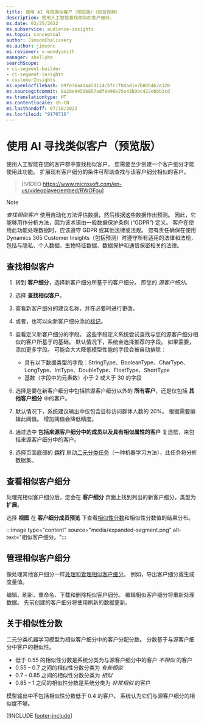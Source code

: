 ```yaml
---
title: 使用 AI 寻找类似客户（预览版）（包含视频）
description: 使用人工智能查找相似的客户细分。
ms.date: 03/25/2022
ms.subservice: audience-insights
ms.topic: conceptual
author: JimsonChalissery
ms.author: jimsonc
ms.reviewer: v-wendysmith
manager: shellyha
searchScope:
- ci-segment-builder
- ci-segment-insights
- customerInsights
ms.openlocfilehash: 09fe36a4da45d114cbfccf8dad1e7b80b4b7e320
ms.sourcegitcommit: 8a28e9458b857adf8e90e25e43b9bc422ebbb2cd
ms.translationtype: HT
ms.contentlocale: zh-CN
ms.lasthandoff: 07/18/2022
ms.locfileid: "9170716"
---
```

# <a name="find-similar-customers-with-ai-preview"></a>使用 AI 寻找类似客户（预览版）

使用人工智能在您的客户群中查找相似客户。 您需要至少创建一个客户细分才能使用此功能。 扩展现有客户细分的条件可帮助查找与该客户细分相似的客户。

> [!VIDEO https://www.microsoft.com/en-us/videoplayer/embed/RWOFou]

> [!NOTE]
> *查找相似客户* 使用自动化方法评估数据，然后根据这些数据作出预测。 因此，它能够用作分析方法，因为该术语由一般数据保护条例 (“GDPR”) 定义。 客户在使用此功能处理数据时，应该遵守 GDPR 或其他法律或法规。 您有责任确保在使用 Dynamics 365 Customer Insights（包括预测）时遵守所有适用的法律和法规，包括与隐私、个人数据、生物特征数据、数据保护和通信保密相关的法律。

## <a name="find-similar-customers"></a>查找相似客户

1. 转到 **客户细分**，选择新客户细分所基于的客户细分。 即您的 *源客户细分*。

1. 选择 **查找相似客户**。

1. 查看新客户细分的建议名称，并在必要时进行更改。

1. 或者，也可以向新客户细分添加[标记](work-with-tags-columns.md#manage-tags)。

1. 查看定义新客户细分的字段。 这些字段定义系统尝试查找与您的源客户细分相似的客户所基于的基础。 默认情况下，系统会选择推荐的字段。 如果需要，添加更多字段。
  可能会大大降低模型性能的字段会被自动排除：
  
   - 具有以下数据类型的字段：StringType、BooleanType、CharType、LongType、IntType、DoubleType、FloatType、ShortType
   - 基数（字段中的元素数）小于 2 或大于 30 的字段

1. 选择是要在新客户细分中包括除源客户细分以外的 **所有客户**，还是仅包括 **其他客户细分** 中的客户。

1. 默认情况下，系统建议输出中仅包含目标访问群体人数的 20%。 根据需要编辑此阈值。 增加阈值会降低精度。

1. 通过选中 **包括来源客户细分中的成员以及具有相似属性的客户** 复选框，来包括来源客户细分中的客户。

1. 选择页面底部的 **运行** 启动[二元分类任务](#about-similarity-scores)（一种机器学习方法），此任务将分析数据集。

## <a name="view-the-similar-segment"></a>查看相似客户细分

处理完相似客户细分后，您会在 **客户细分** 页面上找到列出的新客户细分，类型为 **扩展**。

选择 **视图** 在 **客户细分成员预览** 下查看[相似性分数](#about-similarity-scores)和相似性分数值的结果分布。

:::image type="content" source="media/expanded-segment.png" alt-text="相似客户细分。":::

## <a name="manage-a-similar-segment"></a>管理相似客户细分

像处理其他客户细分一样[处理和管理相似客户细分](segments.md#manage-existing-segments)。 例如，导出客户细分或生成度量值。

编辑、刷新、重命名、下载和删除相似客户细分。 编辑相似客户细分将重新处理数据。 先前创建的客户细分将使用刷新的数据更新。

## <a name="about-similarity-scores"></a>关于相似性分数

二元分类机器学习模型为相似客户细分中的客户分配分数。 分数基于与源客户细分中客户的相似性。

- 低于 0.55 的相似性分数是系统分类为与源客户细分中的客户 *不相似* 的客户
- 0.55 – 0.7 之间的相似性分数分类为 *有些相似*
- 0.7 – 0.85 之间的相似性分数分类为 *相似*
- 0.85 – 1 之间的相似性分数是系统分类为 *非常相似* 的客户

模型输出中不包括相似性分数低于 0.4 的客户。 系统认为它们与源客户细分的相似度不够。

[!INCLUDE [footer-include](includes/footer-banner.md)]
